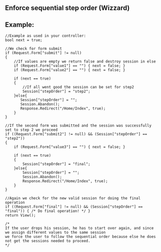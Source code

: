 Enforce sequential step order (Wizzard)
-------

## Example:
	

	//Example as used in your controller:
	bool next = true;

	//We check for form submit
	if (Request.Form["submit"] != null)
	{   
		//If values are empty we return false and destroy session in else
		if (Request.Form["value1"] == "") { next = false; }
		if (Request.Form["value2"] == "") { next = false; }

		if (next == true)
		{   
			//If all went good the session can be set for step2
			Session["stepOrder"] = "step2";
		}else{
		   Session["stepOrder"] = "";
		   Session.Abandon();
		   Response.Redirect("/Home/Index", true);
		}
	}

	//If the second form was submitted and the session was successfully set to step 2 we proceed
	if ((Request.Form["submit2"] != null) && (Session["stepOrder"] == "step2"))
	{
		if (Request.Form["value3"] == "") { next = false; }

		if (next == true)
		{
			Session["stepOrder"] = "final";
		}else{
			Session["stepOrder"] = "";
			Session.Abandon();
			Response.Redirect("/Home/Index", true);
		}
	}

	//Again we check for the new valid session for doing the final operation
	if ((Request.Form["final"] != null) && (Session["stepOrder"] == "final")) { /* Do final operation! */ }
	return View();

	/*
	If the user drops his session, he has to start over again, and since we assign different values to the same session
	we force the user to follow the sequential order because else he does not get the sessions needed to proceed. 
	*/

